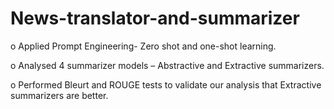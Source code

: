 # News-translator-and-summarizer

o	Applied Prompt Engineering- Zero shot and one-shot learning.

o	Analysed 4 summarizer models – Abstractive and Extractive summarizers.

o	Performed Bleurt and ROUGE tests to validate our analysis that Extractive summarizers are better.


